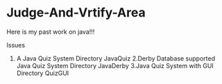 Judge-And-Vrtify-Area
=====================

Here is my past work on java!!!

Issues
1. A Java Quiz System
Directory JavaQuiz
2.Derby Database supported Java Quiz System
Directory JavaDerby
3.Java Quiz System with GUI
Directory QuizGUI
